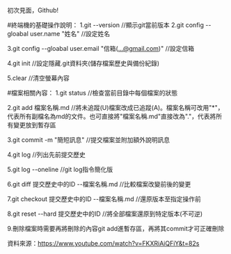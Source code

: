 初次見面，Github!

#終端機的基礎操作說明：
1.git --version   //顯示git當前版本
2.git config --gloabal user.name "姓名"   //設定姓名

3.git config --gloabal user.email "信箱(...@gmail.com)"   //設定信箱

4.git init   //設定隱藏.git資料夾(儲存檔案歷史與備份紀錄)

5.clear   //清空螢幕內容


#檔案相關內容：
1.git status   //檢查當前目錄中每個檔案的狀態

2.git add 檔案名稱.md   //將未追蹤(U)檔案改成已追蹤(A)。檔案名稱可改用"*"，代表所有副檔名為md的文件。也可直接將"檔案名稱.md"直接改為"."，代表將所有變更放到暫存區

3.git commit -m "簡短訊息"   //提交檔案並附加額外說明訊息

4.git log   //列出先前提交歷史

5.git log --oneline   //git log指令簡化版

6.git diff 提交歷史中的ID --檔案名稱.md   //比較檔案改變前後的變更

7.git checkout 提交歷史中的ID --檔案名稱.md   //還原版本至指定操作前

8.git reset --hard 提交歷史中的ID   //將全部檔案還原到特定版本(不可逆)

9.刪除檔案時需要再將刪除的內容git add進暫存區，再將其commit才可正確刪除

資料來源：https://www.youtube.com/watch?v=FKXRiAiQFiY&t=82s